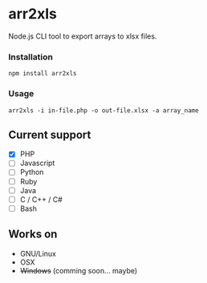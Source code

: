 # arr2xls
Node.js CLI tool to export arrays to xlsx files.

### Installation

```
npm install arr2xls
```

### Usage
```
arr2xls -i in-file.php -o out-file.xlsx -a array_name
```

## Current support

- [x] PHP
- [ ] Javascript
- [ ] Python
- [ ] Ruby
- [ ] Java
- [ ] C / C++ / C#
- [ ] Bash

## Works on

- GNU/Linux
- OSX
- ~~Windows~~ (comming soon... maybe)
